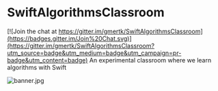 # SwiftAlgorithmsClassroom

[![Join the chat at https://gitter.im/gmertk/SwiftAlgorithmsClassroom](https://badges.gitter.im/Join%20Chat.svg)](https://gitter.im/gmertk/SwiftAlgorithmsClassroom?utm_source=badge&utm_medium=badge&utm_campaign=pr-badge&utm_content=badge)
An experimental classroom where we learn algorithms with Swift

![banner.jpg](https://raw.githubusercontent.com/gmertk/SwiftAlgorithmsClassroom/master/images/banner.jpg)
